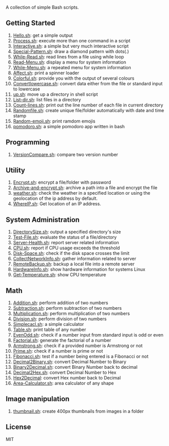 A collection of simple Bash scripts.

## Getting Started

1. [Hello.sh](scripts/hello-world.sh): get a simple output
1. [Process.sh](scripts/process.sh): execute more than one command in a script
1. [Interactive.sh](scripts/interactive.sh): a simple but very much interactive script
1. [Special-Pattern.sh](scripts/special-pattern.sh): draw a diamond pattern with dots(.)
1. [While-Read.sh](scripts/while-read.sh): read lines from a file using while loop
1. [Read-Menu.sh](scripts/read-menu.sh): display a menu for system information
1. [While-Menu.sh](scripts/while-menu.sh): a repeated menu for system information
1. [Affect.sh](scripts/affect.sh): print a spinner loader
1. [Colorful.sh](scripts/color.sh): provide you with the output of several colours
1. [Convertlowercase.sh](scripts/convertlowercase.sh): convert data either from the file or standard input to lowercase
1. [up.sh](scripts/up.sh): move up a directory in shell script
1. [List-dir.sh](scripts/list-dir.sh): list files in a directory
1. [Count-lines.sh](scripts/count-lines.sh): print out the line number of each file in current directory
1. [Randomfile.sh](scripts/randomfile.sh): create unique file/folder automatically with date and time stamp
1. [Random-emoji.sh](scripts/random-emoji.sh): print ramdom emojis
1. [pomodoro.sh](scripts/pomodoro.sh): a simple pomodoro app written in bash

## Programming

1. [VersionCompare.sh](scripts/versioncompare.sh): compare two version number

## Utility

1. [Encrypt.sh](scripts/encrypt.sh): encrypt a file/folder with password
1. [Archive-and-encrypt.sh](scripts/archive-and-encrypt.sh): archive a path into a file and encrypt the file
1. [weather.sh](scripts/weather.sh): check the weather in a specified location or using the geolocation of the ip address by default.
1. [WhereIP.sh](scripts/whereIP.sh): Get location of an IP address. 
## System Administration

1. [DirectorySize.sh](scripts/directorysize.sh): output a specified directory's size
1. [Test-File.sh](scripts/test-file.sh): evaluate the status of a file/directory
1. [Server-Health.sh](scripts/server-health.sh): report server related information
1. [CPU.sh](scripts/cpu.sh): report if CPU usage exceeds the threshold
1. [Disk-Space.sh](scripts/disk-space.sh): check if the disk space crosses the limit
1. [CollectNetworkInfo.sh](scripts/collectnetworkinfo.sh): gather information related to server
1. [RemoteBackup.sh](scripts/remotebackup.sh): backup a local file into a remote server
1. [HardwareInfo.sh](scripts/hardware_machine.sh): show hardware information for systems Linux 
1. [Get-Temperature.sh](scripts/get-temperature.sh): show CPU temperature

## Math

1. [Addition.sh](scripts/addition.sh): perform addition of two numbers
1. [Subtraction.sh](scripts/subtraction.sh): perform subtraction of two numbers
1. [Multiplication.sh](scripts/multiplication.sh): perform multiplication of two numbers
1. [Division.sh](scripts/division.sh): perform division of two numbers
1. [Simplecacl.sh](scripts/simplecalc.sh): a simple calculator
1. [Table.sh](scripts/table.sh): print table of any number
1. [EvenOdd.sh](scripts/evenodd.sh): check if a number input from standard input is odd or even
1. [Factorial.sh](scripts/factorial.sh): generate the factorial of a number
1. [Armstrong.sh](scripts/armstrong.sh): check if a provided number is Armstrong or not
1. [Prime.sh](scripts/prime.sh): check if a number is prime or not
1. [Fibonacci.sh](scripts/fibonacci.sh): test if a number being entered is a Fibonacci or not
1. [Decimal2Binary.sh](scripts/decimal2binary.sh): convert Decimal Number to Binary
1. [Binary2Decimal.sh](scripts/binary2decimal.sh): convert Binary Number back to decimal
1. [Decimal2Hex.sh](scripts/dec2hex.sh): convert Decimal Number to Hex
1. [Hex2Decimal](scripts/hextodec.sh): convert Hex number back to Decimal
1. [Area-Calculator.sh](scripts/area-calculator.sh): area calculator of any shape

## Image manipulation

1. [thumbnail.sh](scripts/thumbnail.sh): create 400px thumbnails from images in a folder

## License

MIT
